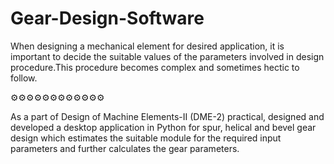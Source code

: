 # Gear-Design-Software
When designing a mechanical element for desired application, it is important to decide the suitable values of the parameters involved in design procedure.This procedure becomes complex and sometimes hectic to follow. 

⚙️⚙️⚙️⚙️⚙️⚙️⚙️⚙️⚙️⚙️⚙️⚙️ 

As a part of Design of Machine Elements-II (DME-2) practical, designed and developed a desktop application in Python for spur, helical and bevel gear design which estimates the suitable module for the required input parameters and further calculates the gear parameters.



